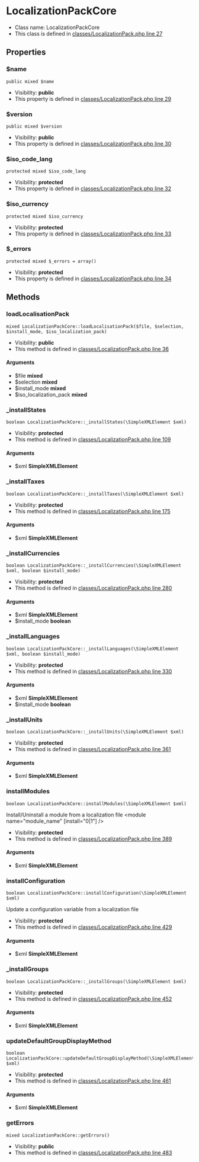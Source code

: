 LocalizationPackCore
===============






* Class name: LocalizationPackCore
* This class is defined in [classes/LocalizationPack.php line 27](https://github.com/PrestaShop/PrestaShop/blob/1.6.1.1/classes/LocalizationPack.php#L27)





Properties
----------


### $name

    public mixed $name





* Visibility: **public**
* This property is defined in [classes/LocalizationPack.php line 29](https://github.com/PrestaShop/PrestaShop/blob/1.6.1.1/classes/LocalizationPack.php#29)


### $version

    public mixed $version





* Visibility: **public**
* This property is defined in [classes/LocalizationPack.php line 30](https://github.com/PrestaShop/PrestaShop/blob/1.6.1.1/classes/LocalizationPack.php#30)


### $iso_code_lang

    protected mixed $iso_code_lang





* Visibility: **protected**
* This property is defined in [classes/LocalizationPack.php line 32](https://github.com/PrestaShop/PrestaShop/blob/1.6.1.1/classes/LocalizationPack.php#32)


### $iso_currency

    protected mixed $iso_currency





* Visibility: **protected**
* This property is defined in [classes/LocalizationPack.php line 33](https://github.com/PrestaShop/PrestaShop/blob/1.6.1.1/classes/LocalizationPack.php#33)


### $_errors

    protected mixed $_errors = array()





* Visibility: **protected**
* This property is defined in [classes/LocalizationPack.php line 34](https://github.com/PrestaShop/PrestaShop/blob/1.6.1.1/classes/LocalizationPack.php#34)


Methods
-------


### loadLocalisationPack

    mixed LocalizationPackCore::loadLocalisationPack($file, $selection, $install_mode, $iso_localization_pack)





* Visibility: **public**
* This method is defined in [classes/LocalizationPack.php line 36](https://github.com/PrestaShop/PrestaShop/blob/1.6.1.1/classes/LocalizationPack.php#36)


#### Arguments
* $file **mixed**
* $selection **mixed**
* $install_mode **mixed**
* $iso_localization_pack **mixed**



### _installStates

    boolean LocalizationPackCore::_installStates(\SimpleXMLElement $xml)





* Visibility: **protected**
* This method is defined in [classes/LocalizationPack.php line 109](https://github.com/PrestaShop/PrestaShop/blob/1.6.1.1/classes/LocalizationPack.php#109)


#### Arguments
* $xml **SimpleXMLElement**



### _installTaxes

    boolean LocalizationPackCore::_installTaxes(\SimpleXMLElement $xml)





* Visibility: **protected**
* This method is defined in [classes/LocalizationPack.php line 175](https://github.com/PrestaShop/PrestaShop/blob/1.6.1.1/classes/LocalizationPack.php#175)


#### Arguments
* $xml **SimpleXMLElement**



### _installCurrencies

    boolean LocalizationPackCore::_installCurrencies(\SimpleXMLElement $xml, boolean $install_mode)





* Visibility: **protected**
* This method is defined in [classes/LocalizationPack.php line 280](https://github.com/PrestaShop/PrestaShop/blob/1.6.1.1/classes/LocalizationPack.php#280)


#### Arguments
* $xml **SimpleXMLElement**
* $install_mode **boolean**



### _installLanguages

    boolean LocalizationPackCore::_installLanguages(\SimpleXMLElement $xml, boolean $install_mode)





* Visibility: **protected**
* This method is defined in [classes/LocalizationPack.php line 330](https://github.com/PrestaShop/PrestaShop/blob/1.6.1.1/classes/LocalizationPack.php#330)


#### Arguments
* $xml **SimpleXMLElement**
* $install_mode **boolean**



### _installUnits

    boolean LocalizationPackCore::_installUnits(\SimpleXMLElement $xml)





* Visibility: **protected**
* This method is defined in [classes/LocalizationPack.php line 361](https://github.com/PrestaShop/PrestaShop/blob/1.6.1.1/classes/LocalizationPack.php#361)


#### Arguments
* $xml **SimpleXMLElement**



### installModules

    boolean LocalizationPackCore::installModules(\SimpleXMLElement $xml)

Install/Uninstall a module from a localization file
<modules>
<module name="module_name" [install="0|1"] />



* Visibility: **protected**
* This method is defined in [classes/LocalizationPack.php line 389](https://github.com/PrestaShop/PrestaShop/blob/1.6.1.1/classes/LocalizationPack.php#389)


#### Arguments
* $xml **SimpleXMLElement**



### installConfiguration

    boolean LocalizationPackCore::installConfiguration(\SimpleXMLElement $xml)

Update a configuration variable from a localization file
<configuration>
<configuration name="variable_name" value="variable_value" />



* Visibility: **protected**
* This method is defined in [classes/LocalizationPack.php line 429](https://github.com/PrestaShop/PrestaShop/blob/1.6.1.1/classes/LocalizationPack.php#429)


#### Arguments
* $xml **SimpleXMLElement**



### _installGroups

    boolean LocalizationPackCore::_installGroups(\SimpleXMLElement $xml)





* Visibility: **protected**
* This method is defined in [classes/LocalizationPack.php line 452](https://github.com/PrestaShop/PrestaShop/blob/1.6.1.1/classes/LocalizationPack.php#452)


#### Arguments
* $xml **SimpleXMLElement**



### updateDefaultGroupDisplayMethod

    boolean LocalizationPackCore::updateDefaultGroupDisplayMethod(\SimpleXMLElement $xml)





* Visibility: **protected**
* This method is defined in [classes/LocalizationPack.php line 461](https://github.com/PrestaShop/PrestaShop/blob/1.6.1.1/classes/LocalizationPack.php#461)


#### Arguments
* $xml **SimpleXMLElement**



### getErrors

    mixed LocalizationPackCore::getErrors()





* Visibility: **public**
* This method is defined in [classes/LocalizationPack.php line 483](https://github.com/PrestaShop/PrestaShop/blob/1.6.1.1/classes/LocalizationPack.php#483)



